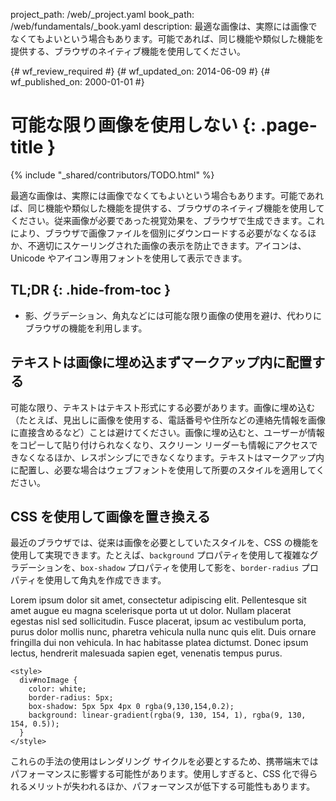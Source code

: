 project_path: /web/_project.yaml
book_path: /web/fundamentals/_book.yaml
description: 最適な画像は、実際には画像でなくてもよいという場合もあります。可能であれば、同じ機能や類似した機能を提供する、ブラウザのネイティブ機能を使用してください。

{# wf_review_required #}
{# wf_updated_on: 2014-06-09 #}
{# wf_published_on: 2000-01-01 #}

# 可能な限り画像を使用しない {: .page-title }

{% include "_shared/contributors/TODO.html" %}



最適な画像は、実際には画像でなくてもよいという場合もあります。可能であれば、同じ機能や類似した機能を提供する、ブラウザのネイティブ機能を使用してください。従来画像が必要であった視覚効果を、ブラウザで生成できます。これにより、ブラウザで画像ファイルを個別にダウンロードする必要がなくなるほか、不適切にスケーリングされた画像の表示を防止できます。アイコンは、Unicode やアイコン専用フォントを使用して表示できます。




## TL;DR {: .hide-from-toc }
- 影、グラデーション、角丸などには可能な限り画像の使用を避け、代わりにブラウザの機能を利用します。


## テキストは画像に埋め込まずマークアップ内に配置する

可能な限り、テキストはテキスト形式にする必要があります。画像に埋め込む（たとえば、見出しに画像を使用する、電話番号や住所などの連絡先情報を画像に直接含めるなど）ことは避けてください。画像に埋め込むと、ユーザーが情報をコピーして貼り付けられなくなり、スクリーン リーダーも情報にアクセスできなくなるほか、レスポンシブにできなくなります。テキストはマークアップ内に配置し、必要な場合はウェブフォントを使用して所要のスタイルを適用してください。

## CSS を使用して画像を置き換える

最近のブラウザでは、従来は画像を必要としていたスタイルを、CSS の機能を使用して実現できます。たとえば、<code>background</code> プロパティを使用して複雑なグラデーションを、<code>box-shadow</code> プロパティを使用して影を、<code>border-radius</code> プロパティを使用して角丸を作成できます。

<p id="noImage">
Lorem ipsum dolor sit amet, consectetur adipiscing elit. Pellentesque sit 
amet augue eu magna scelerisque porta ut ut dolor. Nullam placerat egestas 
nisl sed sollicitudin. Fusce placerat, ipsum ac vestibulum porta, purus 
dolor mollis nunc, pharetra vehicula nulla nunc quis elit. Duis ornare 
fringilla dui non vehicula. In hac habitasse platea dictumst. Donec 
ipsum lectus, hendrerit malesuada sapien eget, venenatis tempus purus.
</p>


    <style>
      div#noImage {
        color: white;
        border-radius: 5px;
        box-shadow: 5px 5px 4px 0 rgba(9,130,154,0.2);
        background: linear-gradient(rgba(9, 130, 154, 1), rgba(9, 130, 154, 0.5));
      }
    </style>
    

これらの手法の使用はレンダリング サイクルを必要とするため、携帯端末ではパフォーマンスに影響する可能性があります。使用しすぎると、CSS 化で得られるメリットが失われるほか、パフォーマンスが低下する可能性もあります。



